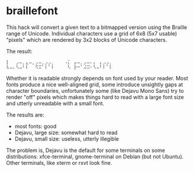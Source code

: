 # braillefont
This hack will convert a given text to a bitmapped version using the Braille range of Unicode.
Individual characters use a grid of 6x8 (5x7 usable) "pixels" which are rendered by 3x2 blocks of Unicode characters.

The result:

    ⡇⠀⠀⡠⠤⡀⣄⠤⡀⡠⠤⡀⡠⡠⡀⠀⠀⠀⠠⡅⠀⡤⠤⡀⡠⠤⠄⡄⠀⡄⡠⡠⡀
    ⠧⠤⠄⠣⠤⠃⠇⠀⠀⠫⠭⠁⠇⠁⠇⠀⠀⠀⠀⠣⠀⡗⠒⠁⠬⠭⠂⠣⠤⠃⠇⠁⠇

Whether it is readable strongly depends on font used by your reader.  Most fonts produce a nice well-aligned grid,
some introduce unsightly gaps at character boundaries, unfortunately some (like Dejavu Mono Sans) try to render
"off" pixels which makes things hard to read with a large font size and utterly unreadable with a small font.

The results are:
* most fonts: good
* Dejavu, large size: somewhat hard to read
* Dejavu, small size: useless, utterly illegible

The problem is, Dejavu is the default for some terminals on some distributions: xfce-terminal, gnome-terminal on Debian (but not Ubuntu).  Other terminals, like xterm or rxvt look fine.

